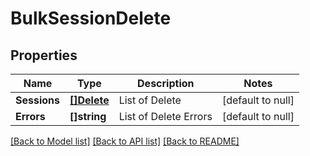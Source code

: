 # BulkSessionDelete

## Properties
Name | Type | Description | Notes
------------ | ------------- | ------------- | -------------
**Sessions** | [**[]Delete**](Delete.md) | List of Delete | [default to null]
**Errors** | **[]string** | List of Delete Errors | [default to null]

[[Back to Model list]](../README.md#documentation-for-models) [[Back to API list]](../README.md#documentation-for-api-endpoints) [[Back to README]](../README.md)


